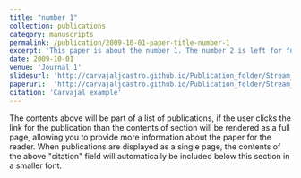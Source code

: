 ```yaml
---
title: "number 1"
collection: publications
category: manuscripts
permalink: /publication/2009-10-01-paper-title-number-1
excerpt: 'This paper is about the number 1. The number 2 is left for future work.'
date: 2009-10-01
venue: 'Journal 1'
slidesurl: 'http://carvajaljcastro.github.io/Publication_folder/Stream_noise_habitat_filtering_.pdf'
paperurl:  'http://carvajaljcastro.github.io/Publication_folder/Stream_noise_habitat_filtering_.pdf'
citation: 'Carvajal example'
---
```


The contents above will be part of a list of publications, if the user clicks the link for the publication than the contents of section will be rendered as a full page, allowing you to provide more information about the paper for the reader. When publications are displayed as a single page, the contents of the above "citation" field will automatically be included below this section in a smaller font.